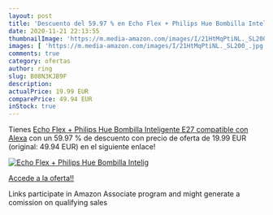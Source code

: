 ```yaml
---
layout: post
title: 'Descuento del 59.97 % en Echo Flex + Philips Hue Bombilla Intelig'
date: 2020-11-21 22:13:55
thumbnailImage: 'https://m.media-amazon.com/images/I/21HtMqPtiNL._SL200_.jpg'
images: [ 'https://m.media-amazon.com/images/I/21HtMqPtiNL._SL200_.jpg' ]
comments: true
category: ofertas
author: ring
slug: B08N3KJB9F
description:
actualPrice: 19.99 EUR
comparePrice: 49.94 EUR
inStock: true
---
```


Tienes [Echo Flex + Philips Hue Bombilla Inteligente  E27   compatible con Alexa](https://www.amazon.es/dp/B08N3KJB9F/?tag=tolees-21) con un 59.97 % de descuento con precio de oferta de 19.99 EUR (original: 49.94 EUR) en el siguiente enlace!

[![Echo Flex + Philips Hue Bombilla Intelig](https://m.media-amazon.com/images/I/21HtMqPtiNL._SL200_.jpg)](https://www.amazon.es/dp/B08N3KJB9F/?tag=tolees-21)

[Accede a la oferta!!](https://www.amazon.es/dp/B08N3KJB9F/?tag=tolees-21)

Links participate in Amazon Associate program and might generate a comission on qualifying sales


